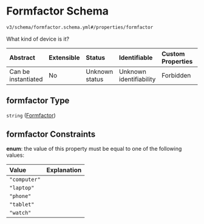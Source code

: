 # Formfactor Schema

```txt
v3/schema/formfactor.schema.yml#/properties/formfactor
```

What kind of device is it?

| Abstract            | Extensible | Status         | Identifiable            | Custom Properties | Additional Properties | Access Restrictions | Defined In                                                          |
| :------------------ | :--------- | :------------- | :---------------------- | :---------------- | :-------------------- | :------------------ | :------------------------------------------------------------------ |
| Can be instantiated | No         | Unknown status | Unknown identifiability | Forbidden         | Allowed               | none                | [device.schema.json*](../device.schema.json "open original schema") |

## formfactor Type

`string` ([Formfactor](device-properties-formfactor.md))

## formfactor Constraints

**enum**: the value of this property must be equal to one of the following values:

| Value        | Explanation |
| :----------- | :---------- |
| `"computer"` |             |
| `"laptop"`   |             |
| `"phone"`    |             |
| `"tablet"`   |             |
| `"watch"`    |             |
